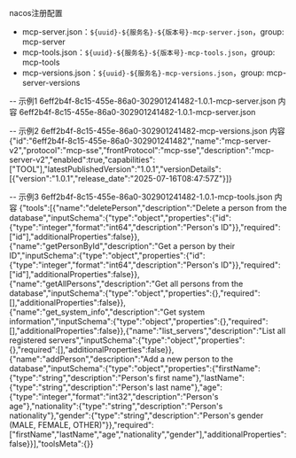nacos注册配置

- mcp-server.json：`${uuid}-${服务名}-${版本号}-mcp-server.json`，group: mcp-server
- mcp-tools.json：`${uuid}-${服务名}-${版本号}-mcp-tools.json`，group: mcp-tools
- mcp-versions.json：`${uuid}-${服务名}-mcp-versions.json`，group: mcp-server-versions



-- 示例1 
6eff2b4f-8c15-455e-86a0-302901241482-1.0.1-mcp-server.json
内容
6eff2b4f-8c15-455e-86a0-302901241482-1.0.1-mcp-server.json

-- 示例2
6eff2b4f-8c15-455e-86a0-302901241482-mcp-versions.json
内容
{"id":"6eff2b4f-8c15-455e-86a0-302901241482","name":"mcp-server-v2","protocol":"mcp-sse","frontProtocol":"mcp-sse","description":"mcp-server-v2","enabled":true,"capabilities":["TOOL"],"latestPublishedVersion":"1.0.1","versionDetails":[{"version":"1.0.1","release_date":"2025-07-16T08:47:57Z"}]}

-- 示例3
6eff2b4f-8c15-455e-86a0-302901241482-1.0.1-mcp-tools.json
内容
{"tools":[{"name":"deletePerson","description":"Delete a person from the database","inputSchema":{"type":"object","properties":{"id":{"type":"integer","format":"int64","description":"Person's ID"}},"required":["id"],"additionalProperties":false}},{"name":"getPersonById","description":"Get a person by their ID","inputSchema":{"type":"object","properties":{"id":{"type":"integer","format":"int64","description":"Person's ID"}},"required":["id"],"additionalProperties":false}},{"name":"getAllPersons","description":"Get all persons from the database","inputSchema":{"type":"object","properties":{},"required":[],"additionalProperties":false}},{"name":"get_system_info","description":"Get system information","inputSchema":{"type":"object","properties":{},"required":[],"additionalProperties":false}},{"name":"list_servers","description":"List all registered servers","inputSchema":{"type":"object","properties":{},"required":[],"additionalProperties":false}},{"name":"addPerson","description":"Add a new person to the database","inputSchema":{"type":"object","properties":{"firstName":{"type":"string","description":"Person's first name"},"lastName":{"type":"string","description":"Person's last name"},"age":{"type":"integer","format":"int32","description":"Person's age"},"nationality":{"type":"string","description":"Person's nationality"},"gender":{"type":"string","description":"Person's gender (MALE, FEMALE, OTHER)"}},"required":["firstName","lastName","age","nationality","gender"],"additionalProperties":false}}],"toolsMeta":{}}
